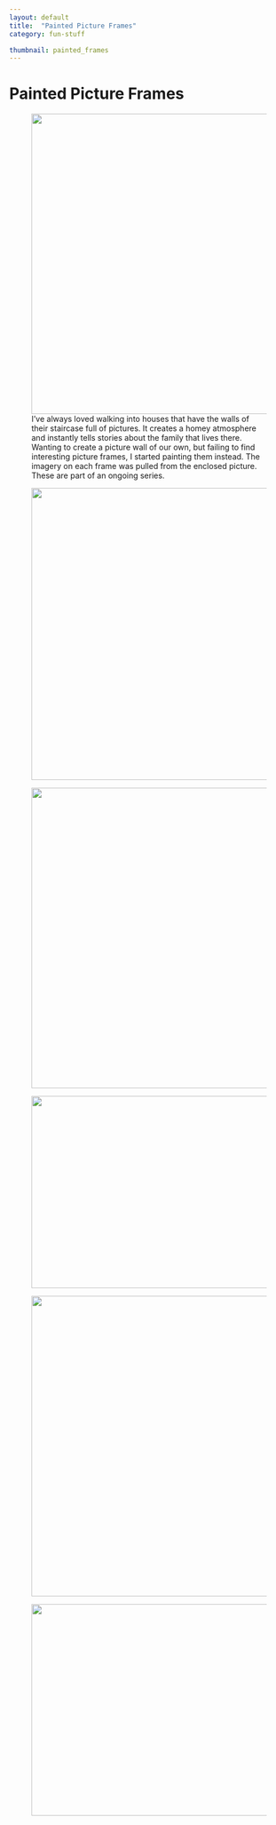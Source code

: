 ```yaml
---
layout: default
title:  "Painted Picture Frames"
category: fun-stuff

thumbnail: painted_frames
---
```


# Painted Picture Frames

<figure>
	<img src="{{ site.baseurl}}/images/painted_frames_01.jpg" width="790" height="541">
	<figcaption>I&rsquo;ve always loved walking into houses that have the walls of their staircase full of pictures. It creates a homey atmosphere and instantly tells stories about the family that lives there. Wanting to create a picture wall of our own, but failing to find interesting picture frames, I started painting them instead. The imagery on each frame was pulled from the enclosed picture. These are part of an ongoing series.</figcaption>
</figure>

<figure>
	<img src="{{ site.baseurl}}/images/painted_frames_02.jpg" width="790" height="526">
</figure>

<figure>
	<img src="{{ site.baseurl}}/images/painted_frames_03.jpg" width="790" height="541">
</figure>

<figure>
	<img src="{{ site.baseurl}}/images/painted_frames_04.jpg" width="790" height="346">
</figure>

<figure>
	<img src="{{ site.baseurl}}/images/painted_frames_05.jpg" width="790" height="541">
</figure>

<figure>
	<img src="{{ site.baseurl}}/images/painted_frames_06.jpg" width="790" height="381">
</figure>
